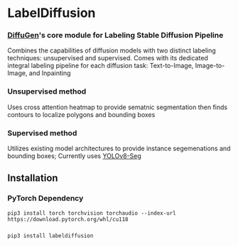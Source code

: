 # LabelDiffusion
### [**DiffuGen**](https://github.com/mshenoda/diffugen)'s core module for Labeling Stable Diffusion Pipeline


Combines the capabilities of diffusion models with two distinct labeling techniques: unsupervised and supervised.
Comes with its dedicated integral labeling pipeline for each diffusion task: Text-to-Image, Image-to-Image, and Inpainting

### Unsupervised method 
Uses cross attention heatmap to provide sematnic segmentation then finds contours to localize polygons and bounding boxes

### Supervised method
Utilizes existing model architectures to provide instance segemenations and bounding boxes;
Currently uses [YOLOv8-Seg](https://github.com/ultralytics/ultralytics)


## Installation
### PyTorch Dependency
```
pip3 install torch torchvision torchaudio --index-url https://download.pytorch.org/whl/cu118
```

### 
```
pip3 install labeldiffusion
```
